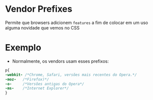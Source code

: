 # Vendor Prefixes
Permite que browsers adicionem `features` a fim de colocar 
em um uso alguma novidade que vemos no CSS

# Exemplo

* Normalmente, os vendors usam esses prefixos:

```css
p{
-webkit- /*Chrome, Safari, versões mais recentes do Opera.*/
-moz-   /*Firefox)*/
-o-     /*Versões antigas do Opera*/
-ms-    /*Internet Explorer*/
}
```

